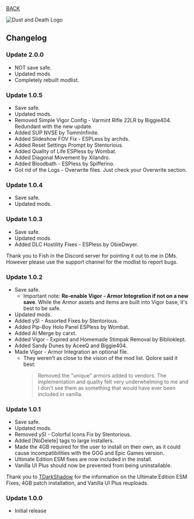 
[BACK](..)

![Dust and Death Logo](https://biblioklept.github.io/modlists/dust-and-death/img/branding/dustanddeath.png)

## Changelog

### Update 2.0.0
- NOT save safe.
- Updated mods
- Completely rebuilt modlist.

### Update 1.0.5
- Save safe.
- Updated mods.
- Removed Simple Vigor Config - Varmint Rifle 22LR by Biggie404. Redundant with the new update.
- Added SUP NVSE by TommInfinite.
- Added Slideshow FOV Fix - ESPLess by archds.
- Added Reset Settings Prompt by Stentorious.
- Added Quality of Life ESPless by Wombat.
- Added Diagonal Movement by Xilandro.
- Added Bloodbath - ESPless by Spifferino.
- Got rid of the Logs - Overwrite files. Just check your Overwrite section.

### Update 1.0.4
- Save safe.
- Updated mods.

### Update 1.0.3
- Save safe.
- Updated mods.
- Added DLC Hostility Fixes - ESPless by ObieDwyer.

Thank you to Fish in the Discord server for pointing it out to me in DMs. However please use the support channel for the modlist to report bugs.

### Update 1.0.2
- Save safe.
	- Important note: **Re-enable Vigor - Armor Integration if not on a new save**. While the Armor assets and items are built into Vigor base, it's best to be safe.
- Updated mods.
- Added ySI - Assorted Fixes by Stentorious.
- Added Pip-Boy Holo Panel ESPless by Wombat.
- Added AI Merge by carxt.
- Added Vigor - Expired and Homemade Stimpak Removal by Biblioklept.
- Added Sandy Dunes by AceeQ and Biggie404.
- Made Vigor - Armor Integration an optional file.
	- They weren't as close to the vision of the mod list. Qolore said it best:
		> Removed the "unique" armors added to vendors. The implementation and quality felt very underwhelming to me and I don't see them as something that would have ever been included in vanilla.

### Update 1.0.1
- Save safe.
- Updated mods.
- Removed ySI - Colorful Icons Fix by Stentorious.
- Added [NoDelete] tags to large installers.
- Made the 4GB required for the user to install on their own, as it could cause incompatibilities with the GOG and Epic Games version.
- Ultimate Edition ESM fixes are now included in the install.
- Vanilla UI Plus should now be prevented from being uninstallable.

Thank you to [TDarkShadow](https://github.com/TDarkShadow) for the information on the Ultimate Edition ESM Fixes, 4GB patch installation, and Vanilla UI Plus reuploads.

### Update 1.0.0
- Initial release